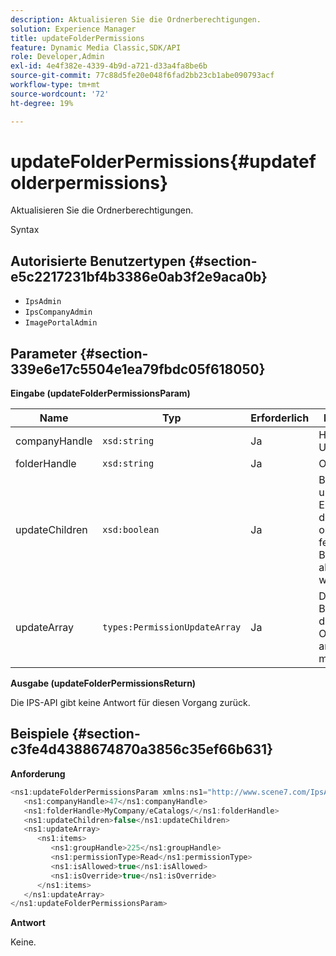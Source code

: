 ```yaml
---
description: Aktualisieren Sie die Ordnerberechtigungen.
solution: Experience Manager
title: updateFolderPermissions
feature: Dynamic Media Classic,SDK/API
role: Developer,Admin
exl-id: 4e4f382e-4339-4b9d-a721-d33a4fa8be6b
source-git-commit: 77c88d5fe20e048f6fad2bb23cb1abe090793acf
workflow-type: tm+mt
source-wordcount: '72'
ht-degree: 19%

---
```


# updateFolderPermissions{#updatefolderpermissions}

Aktualisieren Sie die Ordnerberechtigungen.

Syntax

## Autorisierte Benutzertypen {#section-e5c2217231bf4b3386e0ab3f2e9aca0b}

* `IpsAdmin`
* `IpsCompanyAdmin`
* `ImagePortalAdmin`

## Parameter {#section-339e6e17c5504e1ea79fbdc05f618050}

**Eingabe (updateFolderPermissionsParam)**

| Name | Typ | Erforderlich | Beschreibung |
|---|---|---|---|
| companyHandle | `xsd:string` | Ja | Handle des Unternehmens. |
| folderHandle | `xsd:string` | Ja | Ordner-Handle. |
| updateChildren | `xsd:boolean` | Ja | Bestimmt, ob untergeordnete Elemente mit für den Ordner der obersten Ebene festgelegten Berechtigungen aktualisiert werden. |
| updateArray | `types:PermissionUpdateArray` | Ja | Das Array der Berechtigungen, die Sie auf den Ordner anwenden möchten. |

**Ausgabe (updateFolderPermissionsReturn)**

Die IPS-API gibt keine Antwort für diesen Vorgang zurück.

## Beispiele {#section-c3fe4d4388674870a3856c35ef66b631}

**Anforderung**

```java
<ns1:updateFolderPermissionsParam xmlns:ns1="http://www.scene7.com/IpsApi/xsd">
   <ns1:companyHandle>47</ns1:companyHandle>
   <ns1:folderHandle>MyCompany/eCatalogs/</ns1:folderHandle>
   <ns1:updateChildren>false</ns1:updateChildren>
   <ns1:updateArray>
      <ns1:items>
         <ns1:groupHandle>225</ns1:groupHandle>
         <ns1:permissionType>Read</ns1:permissionType>
         <ns1:isAllowed>true</ns1:isAllowed>
         <ns1:isOverride>true</ns1:isOverride>
      </ns1:items>
   </ns1:updateArray>
</ns1:updateFolderPermissionsParam>
```

**Antwort**

Keine.
